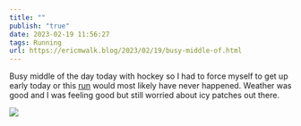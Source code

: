 ```yaml
---
title: ""
publish: "true"
date: 2023-02-19 11:56:27
tags: Running
url: https://ericmwalk.blog/2023/02/19/busy-middle-of.html
---
```


Busy middle of the day today with hockey so I had to force myself to get up early today or this [run](http://www.strava.com/activities/8587577942) would most likely have never happened. Weather was good and I was feeling good but still worried about icy patches out there.



![](https://ericmwalk.blog/uploads/2023/4a857839e0.jpg)